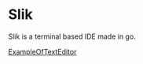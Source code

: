 # Slik
Slik is a terminal based IDE made in go.

[ExampleOfTextEditor](./README_files/ReadMeScreenShot.png)
